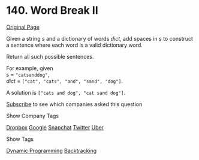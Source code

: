 # 140. Word Break II

[Original Page](https://leetcode.com/problems/word-break-ii/)

Given a string _s_ and a dictionary of words _dict_, add spaces in _s_ to construct a sentence where each word is a valid dictionary word.

Return all such possible sentences.

For example, given  
_s_ = `"catsanddog"`,  
_dict_ = `["cat", "cats", "and", "sand", "dog"]`.

A solution is `["cats and dog", "cat sand dog"]`.

<div>

[Subscribe](/subscribe/) to see which companies asked this question

</div>

<div>

<div id="company_tags" class="btn btn-xs btn-warning">Show Company Tags</div>

<span class="hidebutton">[Dropbox](/company/dropbox/) [Google](/company/google/) [Snapchat](/company/snapchat/) [Twitter](/company/twitter/) [Uber](/company/uber/)</span></div>

<div>

<div id="tags" class="btn btn-xs btn-warning">Show Tags</div>

<span class="hidebutton">[Dynamic Programming](/tag/dynamic-programming/) [Backtracking](/tag/backtracking/)</span></div>
